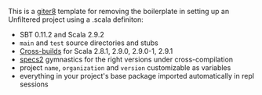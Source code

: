 This is a [giter8](https://github.com/n8han/giter8) template for removing
the boilerplate in setting up an Unfiltered project using a .scala definiton:

* SBT 0.11.2 and Scala 2.9.2
* `main` and `test` source directories and stubs
* [Cross-builds](https://github.com/harrah/xsbt/wiki/Cross-Build) for Scala 2.8.1, 2.9.0, 2.9.0-1, 2.9.1
* [specs2](http://etorreborre.github.com/specs2/) gymnastics for the right versions under cross-compilation
* project `name`, `organization` and `version` customizable as variables
* everything in your project's base package imported automatically in repl sessions
